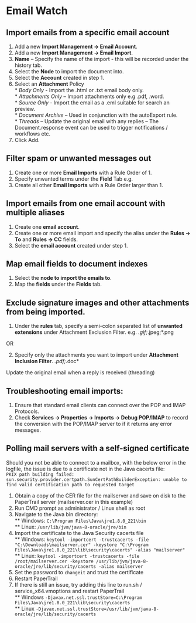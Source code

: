 # Email Watch

## Import emails from a specific email account
1.  Add a new **Import Management -> Email Account**.  
1.  Add a new **Import Management -> Email Import**.  
1.  **Name** – Specify the name of the import - this will be recorded under the history tab.  
1.  Select the **Node** to import the document into.  
1.  Select the **Account** created in step 1.  
1.  Select an **Attachment** Policy  
		*  _Body Only_ - Import the .html or .txt email body only.  
		*  _Attachments Only_ – Import attachments only e.g .pdf, .word.  
		*  _Source Only_ - Import the email as a .eml suitable for search an preview.  
		*  _Document Archive_ – Used in conjunction with the autoExport rule.  
		*  _Threads_ – Update the original email with any replies – The Document.response event can be used to trigger notifications / workflows etc.
1.  Click Add.


## Filter spam or unwanted messages out
1.  Create one or more **Email Imports** with a Rule Order of 1.  
2.  Specify unwanted terms under the **Field** Tab e.g.  
3.  Create all other **Email Imports** with a Rule Order larger than 1.  

## Import emails from one email account with multiple aliases

1.  Create one **email account**.  
2.  Create one or more email import and specify the alias under the **Rules -> To** and **Rules -> CC** fields.  
3.  Select the **email account** created under step 1.  

## Map email fields to document indexes

1.  Select the **node to import the emails to**.
2.  Map the **fields** under the **Fields** tab.

## Exclude signature images and other attachments from being imported.

1.  Under the **rules** tab, specify a semi-colon separated list of **unwanted extensions** under Attachment Exclusion Filter.
e.g. *.gif;*.jpeg;*.png


OR


2.  Specify only the attachments you want to import under **Attachment Inclusion Filter**.
*.pdf;*.doc*

Update the original email when a reply is received (threading)

## Troubleshooting email imports:

1.  Ensure that standard email clients can connect over the POP and IMAP Protocols.
2.  Check **Services -> Properties -> Imports -> Debug POP/IMAP** to record the conversion with the POP/IMAP server to if it returns any error messages.

## Polling mail servers with a self-signed certificate
Should you not be able to connect to a mailbox, with the below error in the logfile, the issue is due to a certificate not in the Java cacerts file:<br>
`PKIX path building failed: sun.security.provider.certpath.SunCertPathBuilderException: unable to find valid certification path to requested target`

1. Obtain a copy of the CER file for the mailserver and save on disk to the PaperTrail server (mailserver.cer in this example)
2. Run CMD prompt as administrator / Linux shell as root
3. Navigate to the Java bin directory:<br>
** Windows: `C:\Program Files\Java\jre1.8.0_221\bin`<br>
** Linux: `/usr/lib/jvm/java-8-oracle/jre/bin`<br>
4. Import the certificate to the Java Security cacerts file<br>
** Windows: `keytool -importcert -trustcacerts -file "C:\Downloads\mailserver.cer" -keystore "C:\Program Files\Java\jre1.8.0_221\lib\security\cacerts" -alias "mailserver"`<br>
** Linux: `keytool -importcert -trustcacerts -file /root/mailserver.cer -keystore /usr/lib/jvm/java-8-oracle/jre/lib/security/cacerts -alias mailserver`<br>
5. Set the password to `changeit` and trust the certificate
6. Restart PaperTrail
7. If there is still an issue, try adding this line to run.sh / service_x64.vmoptions and restart PaperTrail<br>
** Windows `-Djavax.net.ssl.trustStore=C:\Program Files\Java\jre1.8.0_221\lib\security\cacerts`<br>
** Linux `-Djavax.net.ssl.trustStore=/usr/lib/jvm/java-8-oracle/jre/lib/security/cacerts`<br>
